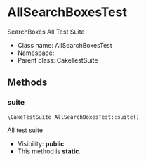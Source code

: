 AllSearchBoxesTest
===============

SearchBoxes All Test Suite




* Class name: AllSearchBoxesTest
* Namespace: 
* Parent class: CakeTestSuite







Methods
-------


### suite

    \CakeTestSuite AllSearchBoxesTest::suite()

All test suite



* Visibility: **public**
* This method is **static**.



